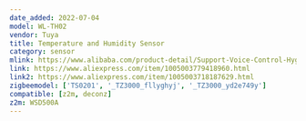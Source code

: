 ```yaml
---
date_added: 2022-07-04
model: WL-TH02
vendor: Tuya
title: Temperature and Humidity Sensor
category: sensor
mlink: https://www.alibaba.com/product-detail/Support-Voice-Control-Hygrometer-Zigbee-WIFI_1600401202004.html 
link: https://www.aliexpress.com/item/1005003779418960.html
link2: https://www.aliexpress.com/item/1005003718187629.html
zigbeemodel: ['TS0201', '_TZ3000_fllyghyj', '_TZ3000_yd2e749y']
compatible: [z2m, deconz]
z2m: WSD500A
---
```

